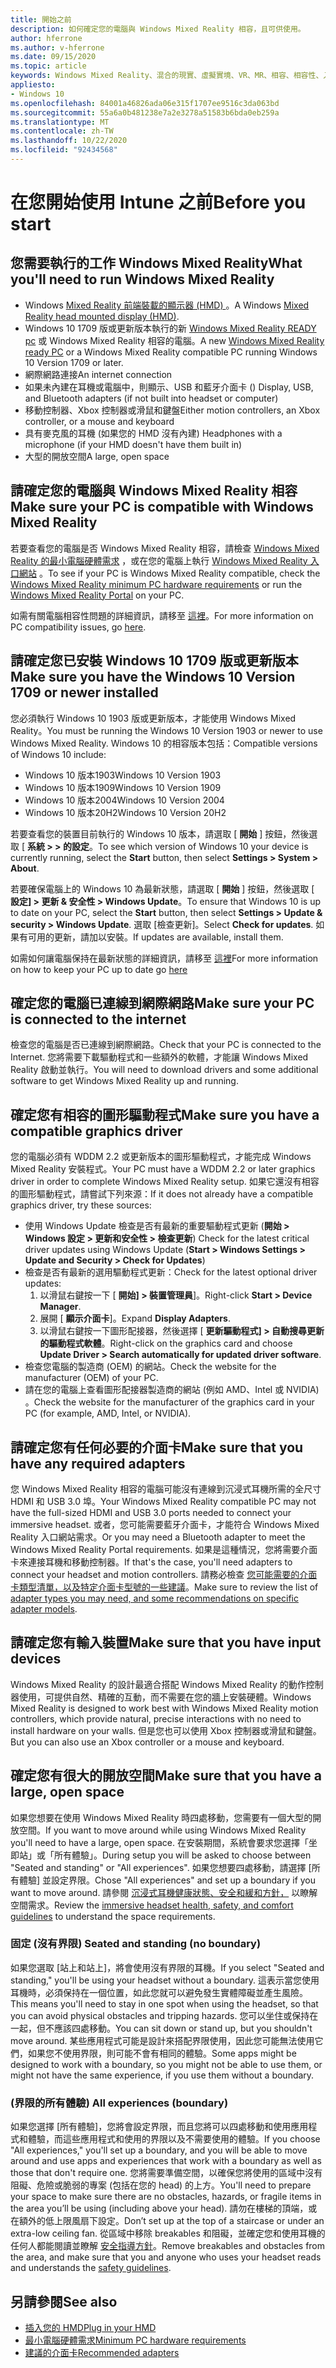 ```yaml
---
title: 開始之前
description: 如何確定您的電腦與 Windows Mixed Reality 相容，且可供使用。
author: hferrone
ms.author: v-hferrone
ms.date: 09/15/2020
ms.topic: article
keywords: Windows Mixed Reality、混合的現實、虛擬實境、VR、MR、相容、相容性、入門、安裝程式、電腦、系統需求
appliesto:
- Windows 10
ms.openlocfilehash: 84001a46826ada06e315f1707ee9516c3da063bd
ms.sourcegitcommit: 55a6a0b481238e7a2e3278a51583b6bda0eb259a
ms.translationtype: MT
ms.contentlocale: zh-TW
ms.lasthandoff: 10/22/2020
ms.locfileid: "92434568"
---
```

# <a name="before-you-start"></a><span data-ttu-id="96293-104">在您開始使用 Intune 之前</span><span class="sxs-lookup"><span data-stu-id="96293-104">Before you start</span></span>

## <a name="what-youll-need-to-run-windows-mixed-reality"></a><span data-ttu-id="96293-105">您需要執行的工作 Windows Mixed Reality</span><span class="sxs-lookup"><span data-stu-id="96293-105">What you'll need to run Windows Mixed Reality</span></span>

* <span data-ttu-id="96293-106">Windows [Mixed Reality 前端裝載的顯示器 (HMD) ](https://www.microsoft.com/en-us/windows/windows-mixed-reality-devices)。</span><span class="sxs-lookup"><span data-stu-id="96293-106">A Windows [Mixed Reality head mounted display (HMD)](https://www.microsoft.com/en-us/windows/windows-mixed-reality-devices).</span></span>
* <span data-ttu-id="96293-107">Windows 10 1709 版或更新版本執行的新 [Windows Mixed Reality READY pc](https://support.microsoft.com/en-us/help/4039260/windows-10-mixed-reality-pc-hardware-guidelines) 或 Windows Mixed Reality 相容的電腦。</span><span class="sxs-lookup"><span data-stu-id="96293-107">A new [Windows Mixed Reality ready PC](https://support.microsoft.com/en-us/help/4039260/windows-10-mixed-reality-pc-hardware-guidelines) or a Windows Mixed Reality compatible PC running Windows 10 Version 1709 or later.</span></span>
* <span data-ttu-id="96293-108">網際網路連接</span><span class="sxs-lookup"><span data-stu-id="96293-108">An internet connection</span></span>
* <span data-ttu-id="96293-109">如果未內建在耳機或電腦中，則顯示、USB 和藍牙介面卡 () </span><span class="sxs-lookup"><span data-stu-id="96293-109">Display, USB, and Bluetooth adapters (if not built into headset or computer)</span></span>
* <span data-ttu-id="96293-110">移動控制器、Xbox 控制器或滑鼠和鍵盤</span><span class="sxs-lookup"><span data-stu-id="96293-110">Either motion controllers, an Xbox controller, or a mouse and keyboard</span></span>
* <span data-ttu-id="96293-111">具有麥克風的耳機 (如果您的 HMD 沒有內建) </span><span class="sxs-lookup"><span data-stu-id="96293-111">Headphones with a microphone (if your HMD doesn't have them built in)</span></span>
* <span data-ttu-id="96293-112">大型的開放空間</span><span class="sxs-lookup"><span data-stu-id="96293-112">A large, open space</span></span>

## <a name="make-sure-your-pc-is-compatible-with-windows-mixed-reality"></a><span data-ttu-id="96293-113">請確定您的電腦與 Windows Mixed Reality 相容</span><span class="sxs-lookup"><span data-stu-id="96293-113">Make sure your PC is compatible with Windows Mixed Reality</span></span>

<span data-ttu-id="96293-114">若要查看您的電腦是否 Windows Mixed Reality 相容，請檢查 [Windows Mixed Reality 的最小電腦硬體需求](windows-mixed-reality-minimum-pc-hardware-compatibility-guidelines.md) ，或在您的電腦上執行 [Windows Mixed Reality 入口網站](install-windows-mixed-reality.md#launch-mixed-reality-portal) 。</span><span class="sxs-lookup"><span data-stu-id="96293-114">To see if your PC is Windows Mixed Reality compatible, check the [Windows Mixed Reality minimum PC hardware requirements](windows-mixed-reality-minimum-pc-hardware-compatibility-guidelines.md) or run the [Windows Mixed Reality Portal](install-windows-mixed-reality.md#launch-mixed-reality-portal) on your PC.</span></span>

<span data-ttu-id="96293-115">如需有關電腦相容性問題的詳細資訊，請移至 [這裡](https://support.microsoft.com/en-us/help/4045777/windows-10-get-help-with-pc-compatibility-in-windows-mixed-reality)。</span><span class="sxs-lookup"><span data-stu-id="96293-115">For more information on PC compatibility issues, go [here](https://support.microsoft.com/en-us/help/4045777/windows-10-get-help-with-pc-compatibility-in-windows-mixed-reality).</span></span>

## <a name="make-sure-you-have-the-windows-10-version-1709-or-newer-installed"></a><span data-ttu-id="96293-116">請確定您已安裝 Windows 10 1709 版或更新版本</span><span class="sxs-lookup"><span data-stu-id="96293-116">Make sure you have the Windows 10 Version 1709 or newer installed</span></span>

<span data-ttu-id="96293-117">您必須執行 Windows 10 1903 版或更新版本，才能使用 Windows Mixed Reality。</span><span class="sxs-lookup"><span data-stu-id="96293-117">You must be running the Windows 10 Version 1903 or newer to use Windows Mixed Reality.</span></span> <span data-ttu-id="96293-118">Windows 10 的相容版本包括：</span><span class="sxs-lookup"><span data-stu-id="96293-118">Compatible versions of Windows 10 include:</span></span>

* <span data-ttu-id="96293-119">Windows 10 版本1903</span><span class="sxs-lookup"><span data-stu-id="96293-119">Windows 10 Version 1903</span></span>
* <span data-ttu-id="96293-120">Windows 10 版本1909</span><span class="sxs-lookup"><span data-stu-id="96293-120">Windows 10 Version 1909</span></span>
* <span data-ttu-id="96293-121">Windows 10 版本2004</span><span class="sxs-lookup"><span data-stu-id="96293-121">Windows 10 Version 2004</span></span>
* <span data-ttu-id="96293-122">Windows 10 版本20H2</span><span class="sxs-lookup"><span data-stu-id="96293-122">Windows 10 Version 20H2</span></span>

<span data-ttu-id="96293-123">若要查看您的裝置目前執行的 Windows 10 版本，請選取 [ **開始** ] 按鈕，然後選取 [ **系統 > > 的設定**。</span><span class="sxs-lookup"><span data-stu-id="96293-123">To see which version of Windows 10 your device is currently running, select the **Start** button, then select **Settings  > System > About**.</span></span>

<span data-ttu-id="96293-124">若要確保電腦上的 Windows 10 為最新狀態，請選取 [ **開始** ] 按鈕，然後選取 [ **設定] > 更新 & 安全性 > Windows Update**。</span><span class="sxs-lookup"><span data-stu-id="96293-124">To ensure that Windows 10 is up to date on your PC, select the **Start** button, then select **Settings > Update & security > Windows Update**.</span></span>  <span data-ttu-id="96293-125">選取 [檢查更新]。</span><span class="sxs-lookup"><span data-stu-id="96293-125">Select **Check for updates**.</span></span> <span data-ttu-id="96293-126">如果有可用的更新，請加以安裝。</span><span class="sxs-lookup"><span data-stu-id="96293-126">If updates are available, install them.</span></span>

<span data-ttu-id="96293-127">如需如何讓電腦保持在最新狀態的詳細資訊，請移至 [這裡](https://support.microsoft.com/en-us/help/12373/windows-update-faq)</span><span class="sxs-lookup"><span data-stu-id="96293-127">For more information on how to keep your PC up to date go [here](https://support.microsoft.com/en-us/help/12373/windows-update-faq)</span></span>

## <a name="make-sure-your-pc-is-connected-to-the-internet"></a><span data-ttu-id="96293-128">確定您的電腦已連線到網際網路</span><span class="sxs-lookup"><span data-stu-id="96293-128">Make sure your PC is connected to the internet</span></span>

<span data-ttu-id="96293-129">檢查您的電腦是否已連線到網際網路。</span><span class="sxs-lookup"><span data-stu-id="96293-129">Check that your PC is connected to the Internet.</span></span> <span data-ttu-id="96293-130">您將需要下載驅動程式和一些額外的軟體，才能讓 Windows Mixed Reality 啟動並執行。</span><span class="sxs-lookup"><span data-stu-id="96293-130">You will need to download drivers and some additional software to get Windows Mixed Reality up and running.</span></span>

## <a name="make-sure-you-have-a-compatible-graphics-driver"></a><span data-ttu-id="96293-131">確定您有相容的圖形驅動程式</span><span class="sxs-lookup"><span data-stu-id="96293-131">Make sure you have a compatible graphics driver</span></span>

<span data-ttu-id="96293-132">您的電腦必須有 WDDM 2.2 或更新版本的圖形驅動程式，才能完成 Windows Mixed Reality 安裝程式。</span><span class="sxs-lookup"><span data-stu-id="96293-132">Your PC must have a WDDM 2.2 or later graphics driver in order to complete Windows Mixed Reality setup.</span></span> <span data-ttu-id="96293-133">如果它還沒有相容的圖形驅動程式，請嘗試下列來源：</span><span class="sxs-lookup"><span data-stu-id="96293-133">If it does not already have a compatible graphics driver, try these sources:</span></span>

* <span data-ttu-id="96293-134">使用 Windows Update 檢查是否有最新的重要驅動程式更新 (**開始 > Windows 設定 > 更新和安全性 > 檢查更新**) </span><span class="sxs-lookup"><span data-stu-id="96293-134">Check for the latest critical driver updates using Windows Update (**Start > Windows Settings > Update and Security > Check for Updates**)</span></span>
* <span data-ttu-id="96293-135">檢查是否有最新的選用驅動程式更新：</span><span class="sxs-lookup"><span data-stu-id="96293-135">Check for the latest optional driver updates:</span></span>
    1. <span data-ttu-id="96293-136">以滑鼠右鍵按一下 [ **開始] > 裝置管理員**]。</span><span class="sxs-lookup"><span data-stu-id="96293-136">Right-click **Start > Device Manager**.</span></span>
    2. <span data-ttu-id="96293-137">展開 [ **顯示介面卡**]。</span><span class="sxs-lookup"><span data-stu-id="96293-137">Expand **Display Adapters**.</span></span>
    3. <span data-ttu-id="96293-138">以滑鼠右鍵按一下圖形配接器，然後選擇 [ **更新驅動程式] > 自動搜尋更新的驅動程式軟體**。</span><span class="sxs-lookup"><span data-stu-id="96293-138">Right-click on the graphics card and choose **Update Driver > Search automatically for updated driver software**.</span></span>
* <span data-ttu-id="96293-139">檢查您電腦的製造商 (OEM) 的網站。</span><span class="sxs-lookup"><span data-stu-id="96293-139">Check the website for the manufacturer (OEM) of your PC.</span></span>
* <span data-ttu-id="96293-140">請在您的電腦上查看圖形配接器製造商的網站 (例如 AMD、Intel 或 NVIDIA) 。</span><span class="sxs-lookup"><span data-stu-id="96293-140">Check the website for the manufacturer of the graphics card in your PC (for example, AMD, Intel, or NVIDIA).</span></span>

## <a name="make-sure-that-you-have-any-required-adapters"></a><span data-ttu-id="96293-141">請確定您有任何必要的介面卡</span><span class="sxs-lookup"><span data-stu-id="96293-141">Make sure that you have any required adapters</span></span>

<span data-ttu-id="96293-142">您 Windows Mixed Reality 相容的電腦可能沒有連線到沉浸式耳機所需的全尺寸 HDMI 和 USB 3.0 埠。</span><span class="sxs-lookup"><span data-stu-id="96293-142">Your Windows Mixed Reality compatible PC may not have the full-sized HDMI and USB 3.0 ports needed to connect your immersive headset.</span></span> <span data-ttu-id="96293-143">或者，您可能需要藍牙介面卡，才能符合 Windows Mixed Reality 入口網站需求。</span><span class="sxs-lookup"><span data-stu-id="96293-143">Or you may need a Bluetooth adapter to meet the Windows Mixed Reality Portal requirements.</span></span>  <span data-ttu-id="96293-144">如果是這種情況，您將需要介面卡來連接耳機和移動控制器。</span><span class="sxs-lookup"><span data-stu-id="96293-144">If that's the case, you'll need adapters to connect your headset and motion controllers.</span></span> <span data-ttu-id="96293-145">請務必檢查 [您可能需要的介面卡類型清單，以及特定介面卡型號的一些建議](recommended-adapters-for-windows-mixed-reality-capable-pcs.md)。</span><span class="sxs-lookup"><span data-stu-id="96293-145">Make sure to review the list of [adapter types you may need, and some recommendations on specific adapter models](recommended-adapters-for-windows-mixed-reality-capable-pcs.md).</span></span>

## <a name="make-sure-that-you-have-input-devices"></a><span data-ttu-id="96293-146">請確定您有輸入裝置</span><span class="sxs-lookup"><span data-stu-id="96293-146">Make sure that you have input devices</span></span>

<span data-ttu-id="96293-147">Windows Mixed Reality 的設計最適合搭配 Windows Mixed Reality 的動作控制器使用，可提供自然、精確的互動，而不需要在您的牆上安裝硬體。</span><span class="sxs-lookup"><span data-stu-id="96293-147">Windows Mixed Reality is designed to work best with Windows Mixed Reality motion controllers, which provide natural, precise interactions with no need to install hardware on your walls.</span></span> <span data-ttu-id="96293-148">但是您也可以使用 Xbox 控制器或滑鼠和鍵盤。</span><span class="sxs-lookup"><span data-stu-id="96293-148">But you can also use an Xbox controller or a mouse and keyboard.</span></span>

## <a name="make-sure-that-you-have-a-large-open-space"></a><span data-ttu-id="96293-149">確定您有很大的開放空間</span><span class="sxs-lookup"><span data-stu-id="96293-149">Make sure that you have a large, open space</span></span>

<span data-ttu-id="96293-150">如果您想要在使用 Windows Mixed Reality 時四處移動，您需要有一個大型的開放空間。</span><span class="sxs-lookup"><span data-stu-id="96293-150">If you want to move around while using Windows Mixed Reality you'll need to have a large, open space.</span></span>  <span data-ttu-id="96293-151">在安裝期間，系統會要求您選擇「坐即站」或「所有體驗」。</span><span class="sxs-lookup"><span data-stu-id="96293-151">During setup you will be asked to choose between "Seated and standing" or "All experiences".</span></span> <span data-ttu-id="96293-152">如果您想要四處移動，請選擇 [所有體驗] 並設定界限。</span><span class="sxs-lookup"><span data-stu-id="96293-152">Chose "All experiences" and set up a boundary if you want to move around.</span></span> <span data-ttu-id="96293-153">請參閱 [沉浸式耳機健康狀態、安全和緩和方針，](wmr-health-safety-comfort.md) 以瞭解空間需求。</span><span class="sxs-lookup"><span data-stu-id="96293-153">Review the [immersive headset health, safety, and comfort guidelines](wmr-health-safety-comfort.md) to understand the space requirements.</span></span>

### <a name="seated-and-standing-no-boundary"></a><span data-ttu-id="96293-154">固定 (沒有界限) </span><span class="sxs-lookup"><span data-stu-id="96293-154">Seated and standing (no boundary)</span></span>

<span data-ttu-id="96293-155">如果您選取 [站上和站上]，將會使用沒有界限的耳機。</span><span class="sxs-lookup"><span data-stu-id="96293-155">If you select "Seated and standing," you'll be using your headset without a boundary.</span></span> <span data-ttu-id="96293-156">這表示當您使用耳機時，必須保持在一個位置，如此您就可以避免發生實體障礙並產生風險。</span><span class="sxs-lookup"><span data-stu-id="96293-156">This means you'll need to stay in one spot when using the headset, so that you can avoid physical obstacles and tripping hazards.</span></span> <span data-ttu-id="96293-157">您可以坐住或保持在一起，但不應該四處移動。</span><span class="sxs-lookup"><span data-stu-id="96293-157">You can sit down or stand up, but you shouldn't move around.</span></span> <span data-ttu-id="96293-158">某些應用程式可能是設計來搭配界限使用，因此您可能無法使用它們，如果您不使用界限，則可能不會有相同的體驗。</span><span class="sxs-lookup"><span data-stu-id="96293-158">Some apps might be designed to work with a boundary, so you might not be able to use them, or might not have the same experience, if you use them without a boundary.</span></span>

### <a name="all-experiences-boundary"></a><span data-ttu-id="96293-159"> (界限的所有體驗) </span><span class="sxs-lookup"><span data-stu-id="96293-159">All experiences (boundary)</span></span>

<span data-ttu-id="96293-160">如果您選擇 [所有體驗]，您將會設定界限，而且您將可以四處移動和使用應用程式和體驗，而這些應用程式和使用的界限以及不需要使用的體驗。</span><span class="sxs-lookup"><span data-stu-id="96293-160">If you choose "All experiences," you'll set up a boundary, and you will be able to move around and use apps and experiences that work with a boundary as well as those that don't require one.</span></span> <span data-ttu-id="96293-161">您將需要準備空間，以確保您將使用的區域中沒有阻礙、危險或脆弱的專案 (包括在您的 head) 的上方。</span><span class="sxs-lookup"><span data-stu-id="96293-161">You'll need to prepare your space to make sure there are no obstacles, hazards, or fragile items in the area you’ll be using (including above your head).</span></span> <span data-ttu-id="96293-162">請勿在樓梯的頂端，或在額外的低上限風扇下設定。</span><span class="sxs-lookup"><span data-stu-id="96293-162">Don’t set up at the top of a staircase or under an extra-low ceiling fan.</span></span> <span data-ttu-id="96293-163">從區域中移除 breakables 和阻礙，並確定您和使用耳機的任何人都能閱讀並瞭解 [安全指導方針](https://support.microsoft.com/en-us/help/4039969/windows-10-mixed-reality-immersive-headset-health-safety-comfort)。</span><span class="sxs-lookup"><span data-stu-id="96293-163">Remove breakables and obstacles from the area, and make sure that you and anyone who uses your headset reads and understands the [safety guidelines](https://support.microsoft.com/en-us/help/4039969/windows-10-mixed-reality-immersive-headset-health-safety-comfort).</span></span>

## <a name="see-also"></a><span data-ttu-id="96293-164">另請參閱</span><span class="sxs-lookup"><span data-stu-id="96293-164">See also</span></span>

* [<span data-ttu-id="96293-165">插入您的 HMD</span><span class="sxs-lookup"><span data-stu-id="96293-165">Plug in your HMD</span></span>](plug-in-your-headset.md)
* [<span data-ttu-id="96293-166">最小電腦硬體需求</span><span class="sxs-lookup"><span data-stu-id="96293-166">Minimum PC hardware requirements</span></span>](windows-mixed-reality-minimum-pc-hardware-compatibility-guidelines.md)
* [<span data-ttu-id="96293-167">建議的介面卡</span><span class="sxs-lookup"><span data-stu-id="96293-167">Recommended adapters</span></span>](recommended-adapters-for-windows-mixed-reality-capable-pcs.md)